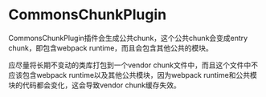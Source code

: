 ﻿# CommonsChunkPlugin

CommonsChunkPlugin插件会生成公共chunk，这个公共chunk会变成entry chunk，即包含webpack runtime，而且会包含其他公共的模块。

应尽量将长期不变动的类库打包到一个vendor chunk文件中，而且这个文件中不应该包含webpack runtime以及其他公共模块，因为webpack runtime和公共模块的代码都会变化，这会导致vendor chunk缓存失效。